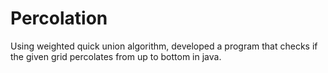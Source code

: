 # Percolation
Using weighted quick union algorithm, developed a program that checks if the given grid percolates from up to bottom in java.
